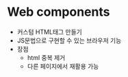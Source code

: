 # Web components

- 커스텀 HTML태그 만들기
- JS문법으로 구현할 수 있는 브라우저 기능
- 장점
  - html 중복 제거
  - 다른 페이지에서 재활용 가능
